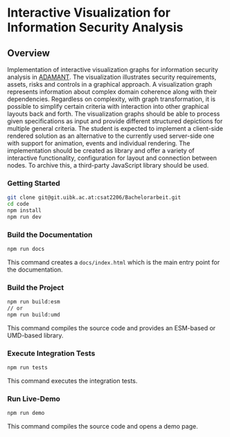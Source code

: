 # Interactive Visualization for Information Security Analysis


## Overview
Implementation of interactive visualization graphs for information security analysis in [ADAMANT]((http://adament.q-e.at)). The visualization illustrates security requirements, assets, risks and controls in a graphical approach. A visualization graph represents information about complex domain coherence along with their dependencies. Regardless on complexity, with graph transformation, it is possible to simplify certain criteria with interaction into other graphical layouts back and forth.
The visualization graphs should be able to process given specifications as input and provide different structured depictions for multiple general criteria. The student is expected to implement a client-side rendered solution as an alternative to the currently used server-side one with support for animation, events and individual rendering. The implementation should be created as library and offer a variety of interactive functionality, configuration for layout and connection between nodes. To archive this, a third-party JavaScript library should be used.



### Getting Started

```bash
git clone git@git.uibk.ac.at:csat2206/Bachelorarbeit.git
cd code
npm install
npm run dev
```




### Build the Documentation

```bash
npm run docs
```

This command creates a `docs/index.html` which is the main entry point for the documentation.


### Build the Project

```bash
npm run build:esm
// or
npm run build:umd
```

This command compiles the source code and provides an ESM-based or UMD-based library.


### Execute Integration Tests

```bash
npm run tests
```

This command executes the integration tests.

### Run Live-Demo

```bash
npm run demo
```

This command compiles the source code and opens a demo page.